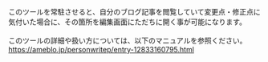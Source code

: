 このツールを常駐させると、自分のブログ記事を閲覧していて変更点・修正点に気付いた場合に、その箇所を編集画面にただちに開く事が可能になります。<br>
<br>
このツールの詳細や扱い方については、以下のマニュアルを参照ください。<br>
https://ameblo.jp/personwritep/entry-12833160795.html
